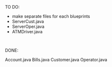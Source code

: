 TO DO:

-  make separate files for each blueprints
-  ServerCust.java
-  ServerOper.java
-  ATMDriver.java



<br/>

DONE:

Account.java
Bills.java
Customer.java
Operator.java
